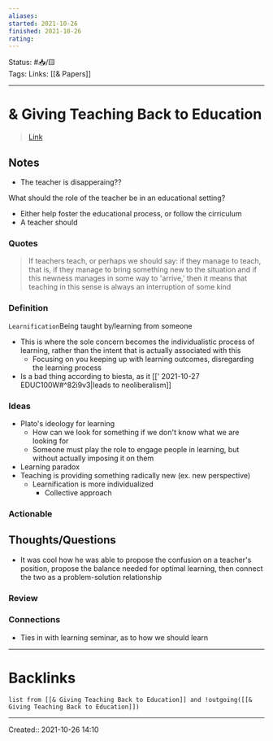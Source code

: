 ```yaml
---
aliases:
started: 2021-10-26
finished: 2021-10-26 
rating: 
---
```

Status: #📥/🟨   
Tags: 
Links: [[& Papers]]
___

# & Giving Teaching Back to Education

> [Link](https://canvas.sfu.ca/courses/64952/files/17039017?wrap=1)

## Notes

- The teacher is disapperaing??

What should the role of the teacher be in an educational setting?
- Either help foster the educational process, or follow the cirriculum
- A teacher should 
### Quotes
> If teachers teach, or perhaps we should say: if they manage to teach, that is, if they manage to bring something new to the situation and if this newness manages in some way to 'arrive,' then it means that teaching in this sense is always an interruption of some kind
### Definition
`Learnification`Being taught by/learning from someone
-  This is where the sole concern becomes the individualistic process of learning, rather than the intent that is actually associated with this
	-  Focusing on you keeping up with learning outcomes, disregarding the learning process
- Is a bad thing according to biesta, as it [[' 2021-10-27 EDUC100W#^82i9v3|leads to neoliberalism]]

> 

### Ideas
- Plato's ideology for learning
	- How can we look for something if we don't know what we are looking for
	- Someone must play the role to engage people in learning, but without actually imposing it on them
- Learning paradox
- Teaching is providing something radically new (ex. new perspective)
	- Learnification is more individualized
		- Collective approach

### Actionable

## Thoughts/Questions

- It was cool how he was able to propose the confusion on a teacher's position, propose the balance needed for optimal learning, then connect the two as a problem-solution relationship

### Review

### Connections
- Ties in with learning seminar, as to how we should learn

___

# Backlinks

```dataview
list from [[& Giving Teaching Back to Education]] and !outgoing([[& Giving Teaching Back to Education]])
```
___

Created:: 2021-10-26 14:10
